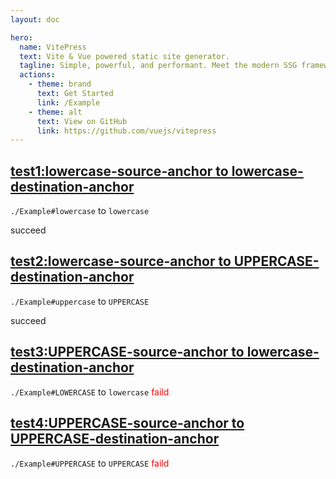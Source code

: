 ```yaml
---
layout: doc

hero:
  name: VitePress
  text: Vite & Vue powered static site generator.
  tagline: Simple, powerful, and performant. Meet the modern SSG framework you've always wanted.
  actions:
    - theme: brand
      text: Get Started
      link: /Example
    - theme: alt
      text: View on GitHub
      link: https://github.com/vuejs/vitepress
---
```


## [test1:lowercase-source-anchor to lowercase-destination-anchor](./Example#lowercase)

`./Example#lowercase` to `lowercase`

succeed

## [test2:lowercase-source-anchor to UPPERCASE-destination-anchor](./Example#uppercase)

`./Example#uppercase` to `UPPERCASE`

succeed

## [test3:UPPERCASE-source-anchor to lowercase-destination-anchor](./Example#LOWERCASE)

`./Example#LOWERCASE` to `lowercase`
<font color="red">faild</font>

## [test4:UPPERCASE-source-anchor to UPPERCASE-destination-anchor](./Example#UPPERCASE)

`./Example#UPPERCASE` to `UPPERCASE`
<font color="red">faild</font>
